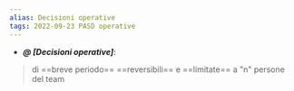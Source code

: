 ```yaml
---
alias: Decisioni operative
tags: 2022-09-23 PASD operative
---
```


- ***@ [Decisioni operative]***:
> di ==breve periodo==  ==reversibili== e ==limitate== a "n" persone del team